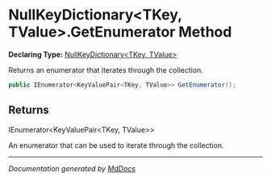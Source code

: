 ﻿# NullKeyDictionary\<TKey, TValue\>.GetEnumerator Method

**Declaring Type:** [NullKeyDictionary\<TKey, TValue\>](../index.md)

Returns an enumerator that iterates through the collection.

```csharp
public IEnumerator<KeyValuePair<TKey, TValue>> GetEnumerator();
```

## Returns

IEnumerator\<KeyValuePair\<TKey, TValue\>\>

An enumerator that can be used to iterate through the collection.

___

*Documentation generated by [MdDocs](https://github.com/ap0llo/mddocs)*

